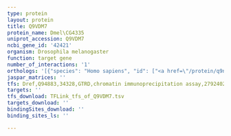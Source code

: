 ```yaml
---
type: protein
layout: protein
title: Q9VDM7
protein_name: Dmel\CG4335
uniprot_accession: Q9VDM7
ncbi_gene_id: '42421'
organism: Drosophila melanogaster
function: target gene
number_of_interactions: '1'
orthologs: '[{"species": "Homo sapiens", "id": ["<a href=\"/protein/q9nvh6\">Q9NVH6</a>"]}, {"species": "Danio rerio", "id": ["<a href=\"/protein/e7f0m9\">E7F0M9</a>"]}, {"species": "Rattus norvegicus", "id": ["<a href=\"/protein/q91zw6\">Q91ZW6</a>"]}, {"species": "Caenorhabditis elegans", "id": ["<a href=\"/protein/q21526\">Q21526</a>"]}, {"species": "Saccharomyces cerevisiae", "id": ["<a href=\"/protein/p23180\">P23180</a>"]}]'
jaspar_matrices: ''
tfs: Dref,Q94883,34328,GTRD,chromatin immunoprecipitation assay,27924024%5Buid%5D,No
targets: ''
tfs_download: TFLink_tfs_of_Q9VDM7.tsv
targets_download: ''
bindingSites_download: ''
binding_sites_ls: ''

---
```

